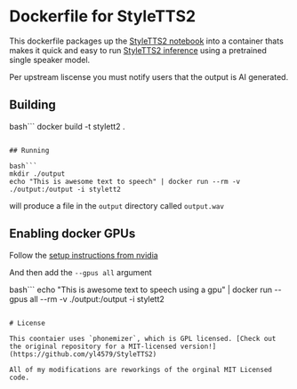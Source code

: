 # Dockerfile for StyleTTS2

This dockerfile packages up the [StyleTTS2 notebook](https://github.com/yl4579/StyleTTS2/blob/main/Demo/Inference_LJSpeech.ipynb) into a container thats makes it quick and easy to run [StyleTTS2 inference](https://github.com/NeuralVox/StyleTTS2/tree/main?tab=readme-ov-file#inference) using a pretrained single speaker model.

Per upstream liscense you must notify users that the output is AI generated.

## Building
bash```
docker build -t stylett2 .
```

## Running

bash```
mkdir ./output
echo "This is awesome text to speech" | docker run --rm -v ./output:/output -i stylett2
```
will produce a file in the `output` directory called `output.wav`

## Enabling docker GPUs

Follow the [setup instructions from nvidia](https://developer.nvidia.com/blog/gpu-containers-runtime/)

And then add the `--gpus all` argument

bash```
echo "This is awesome text to speech using a gpu" | docker run --gpus all --rm -v ./output:/output -i stylett2
```

# License

This coontaier uses `phonemizer`, which is GPL licensed. [Check out the original repository for a MIT-licensed version!](https://github.com/yl4579/StyleTTS2)

All of my modifications are reworkings of the orginal MIT Licensed code.